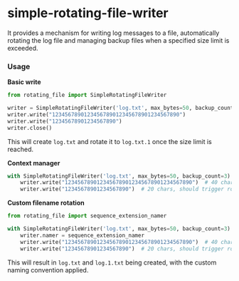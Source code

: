 # simple-rotating-file-writer

It provides a mechanism for writing log messages to a file, automatically rotating the log file and managing backup
files when a specified size limit is exceeded.

### Usage

**Basic write**

```python
from rotating_file import SimpleRotatingFileWriter

writer = SimpleRotatingFileWriter('log.txt', max_bytes=50, backup_count=3)
writer.write("1234567890123456789012345678901234567890")
writer.write("12345678901234567890")
writer.close()

```

This will create `log.txt` and rotate it to `log.txt.1` once the size limit is reached.

**Context manager**

```python
with SimpleRotatingFileWriter('log.txt', max_bytes=50, backup_count=3) as writer:
    writer.write("1234567890123456789012345678901234567890")  # 40 chars
    writer.write("12345678901234567890")  # 20 chars, should trigger rollover

```

**Custom filename rotation**

```python
from rotating_file import sequence_extension_namer

with SimpleRotatingFileWriter('log.txt', max_bytes=50, backup_count=3) as writer:
    writer.namer = sequence_extension_namer
    writer.write("1234567890123456789012345678901234567890")  # 40 chars
    writer.write("12345678901234567890")  # 20 chars, should trigger rollover

```

This will result in `log.txt` and `log.1.txt` being created, with the custom naming convention applied.
